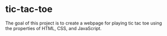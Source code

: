 # tic-tac-toe

The goal of this project is to create a webpage for playing tic tac toe using the properties of HTML, CSS, and JavaScript.